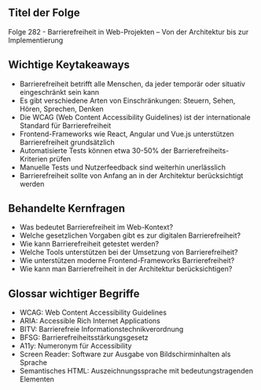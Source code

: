 ## Titel der Folge
Folge 282 - Barrierefreiheit in Web-Projekten – Von der Architektur bis zur Implementierung

## Wichtige Keytakeaways
- Barrierefreiheit betrifft alle Menschen, da jeder temporär oder situativ eingeschränkt sein kann
- Es gibt verschiedene Arten von Einschränkungen: Steuern, Sehen, Hören, Sprechen, Denken
- Die WCAG (Web Content Accessibility Guidelines) ist der internationale Standard für Barrierefreiheit
- Frontend-Frameworks wie React, Angular und Vue.js unterstützen Barrierefreiheit grundsätzlich
- Automatisierte Tests können etwa 30-50% der Barrierefreiheits-Kriterien prüfen
- Manuelle Tests und Nutzerfeedback sind weiterhin unerlässlich
- Barrierefreiheit sollte von Anfang an in der Architektur berücksichtigt werden

## Behandelte Kernfragen
- Was bedeutet Barrierefreiheit im Web-Kontext?
- Welche gesetzlichen Vorgaben gibt es zur digitalen Barrierefreiheit?
- Wie kann Barrierefreiheit getestet werden?
- Welche Tools unterstützen bei der Umsetzung von Barrierefreiheit?
- Wie unterstützen moderne Frontend-Frameworks Barrierefreiheit?
- Wie kann man Barrierefreiheit in der Architektur berücksichtigen?

## Glossar wichtiger Begriffe
- WCAG: Web Content Accessibility Guidelines
- ARIA: Accessible Rich Internet Applications
- BITV: Barrierefreie Informationstechnikverordnung 
- BFSG: Barrierefreiheitsstärkungsgesetz
- A11y: Numeronym für Accessibility
- Screen Reader: Software zur Ausgabe von Bildschirminhalten als Sprache
- Semantisches HTML: Auszeichnungssprache mit bedeutungstragenden Elementen